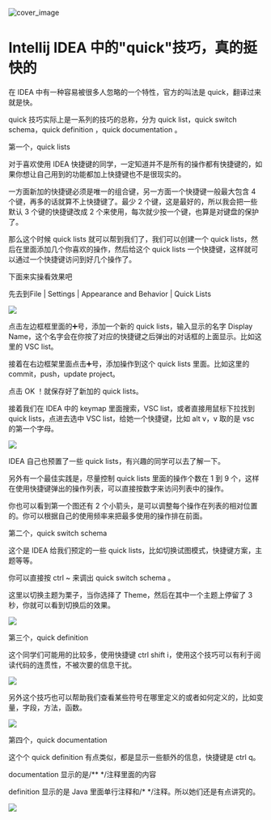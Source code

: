 ![cover_image](https://mmbiz.qpic.cn/sz_mmbiz_jpg/G7QIhdahIOUAW5RgBv7R4R9D8DoLwlGMm0H4DVyHpkSWjKhITZeZxs9bhMibIfiaa9WnpwcxbDm11ttIxkBiaibFibg/0?wx_fmt=jpeg)

#  Intellij IDEA 中的"quick"技巧，真的挺快的

在 IDEA 中有一种容易被很多人忽略的一个特性，官方的叫法是 quick，翻译过来就是快。

quick 技巧实际上是一系列的技巧的总称，分为 quick list，quick switch schema，quick definition
，quick documentation 。

  
第一个，quick lists

对于喜欢使用 IDEA 快捷键的同学，一定知道并不是所有的操作都有快捷键的，如果你想让自己用到的功能都加上快捷键也不是很现实的。

  

一方面新加的快捷键必须是唯一的组合键，另一方面一个快捷键一般最大包含 4 个键，再多的话就算不上快捷键了。最少 2 个键，这是最好的，所以我会把一些默认 3
个键的快捷键改成 2 个来使用，每次就少按一个键，也算是对键盘的保护了。

  

那么这个时候 quick lists 就可以帮到我们了，我们可以创建一个 quick lists，然后在里面添加几个你喜欢的操作，然后给这个 quick
lists 一个快捷键，这样就可以通过一个快捷键访问到好几个操作了。

  

下面来实操看效果吧

  

先去到File | Settings | Appearance and Behavior | Quick Lists

  

![](https://mmbiz.qpic.cn/sz_mmbiz_jpg/G7QIhdahIOUAW5RgBv7R4R9D8DoLwlGMicGwT6ibcb3Ilic22TO29apT7fOGTyMfD9KCkQQp8IZ4ZBUYWn452HT9A/640?wx_fmt=jpeg)

  

  

点击左边框框里面的➕号，添加一个新的 quick lists，输入显示的名字 Display
Name，这个名字会在你按了对应的快捷键之后弹出的对话框的上面显示。比如这里的 VSC list。

  

接着在右边框架里面点击➕号，添加操作到这个 quick lists 里面。比如这里的 commit，push，update project。

  

点击 OK ！就保存好了新加的 quick lists。

  

接着我们在 IDEA 中的 keymap 里面搜索，VSC list，或者直接用鼠标下拉找到 quick lists，点进去选中 VSC
list，给她一个快捷键，比如 alt v，v 取的是 vsc 的第一个字母。

  

![](https://mmbiz.qpic.cn/sz_mmbiz_jpg/G7QIhdahIOUAW5RgBv7R4R9D8DoLwlGMHzCkt4xsYSzPpiblSMopCZQibNibHbQyyZCBmudAtPKjut421kIL5icHhw/640?wx_fmt=jpeg)

  

IDEA 自己也预置了一些 quick lists，有兴趣的同学可以去了解一下。

  

另外有一个最佳实践是，尽量控制 quick lists 里面的操作个数在 1 到 9 个，这样在使用快捷键弹出的操作列表，可以直接按数字来访问列表中的操作。

  

你也可以看到第一个图还有 2 个小箭头，是可以调整每个操作在列表的相对位置的。你可以根据自己的使用频率来把最多使用的操作排在前面。

  

第二个，quick switch schema

这个是 IDEA 给我们预定的一些 quick lists，比如切换试图模式，快捷键方案，主题等等。

  

你可以直接按 ctrl ~ 来调出 quick switch schema 。

  

这里以切换主题为栗子，当你选择了 Theme，然后在其中一个主题上停留了 3 秒，你就可以看到切换后的效果。

  

![](https://mmbiz.qpic.cn/sz_mmbiz_gif/G7QIhdahIOUAW5RgBv7R4R9D8DoLwlGMGQYuu2D7K0twMDiamDeZBIkFqib3LQfqysLVZ0q0PceFppOibsSS8fHfQ/640?wx_fmt=gif)

  

第三个，quick definition

这个同学们可能用的比较多，使用快捷键 ctrl shift i，使用这个技巧可以有利于阅读代码的连贯性，不被次要的信息干扰。

  

  

![](https://mmbiz.qpic.cn/sz_mmbiz_gif/G7QIhdahIOUAW5RgBv7R4R9D8DoLwlGMXGd46zcUO6IannnBs8MYUhU75dn5HvOY1rBeLCG5Twf86TOnqoFvqw/640?wx_fmt=gif)

  

  

另外这个技巧也可以帮助我们查看某些符号在哪里定义的或者如何定义的，比如变量，字段，方法，函数。

  

![](https://mmbiz.qpic.cn/sz_mmbiz_gif/G7QIhdahIOUAW5RgBv7R4R9D8DoLwlGMoje2LEYicZ9lzCSiaL6aib8zPJCeicJXM4bI2pRPIxwIJESZ0Gv9CG2W0A/640?wx_fmt=gif)

  

  

第四个，quick documentation

这个个 quick definition 有点类似，都是显示一些额外的信息，快捷键是 ctrl q。

  

documentation 显示的是/** */注释里面的内容

  

definition 显示的是 Java 里面单行注释和/* */注释。所以她们还是有点讲究的。

  

![](https://mmbiz.qpic.cn/sz_mmbiz_gif/G7QIhdahIOUAW5RgBv7R4R9D8DoLwlGMgCcYWueY6Os34ou2ia3UZ50kicWxbsRuXThGaicLEBGCOoNY9BtcEOCicw/640?wx_fmt=gif)
